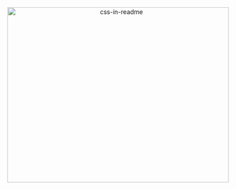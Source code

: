 <div align="center">
    <img src="/svg/me.svg" width="100%" height="400px" alt="css-in-readme" align="center">
</div>
